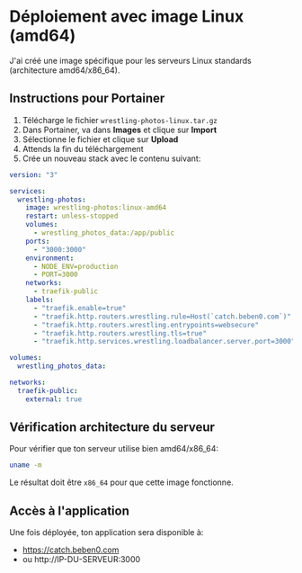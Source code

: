 # Déploiement avec image Linux (amd64)

J'ai créé une image spécifique pour les serveurs Linux standards (architecture amd64/x86_64).

## Instructions pour Portainer

1. Télécharge le fichier `wrestling-photos-linux.tar.gz`
2. Dans Portainer, va dans **Images** et clique sur **Import**
3. Sélectionne le fichier et clique sur **Upload**
4. Attends la fin du téléchargement
5. Crée un nouveau stack avec le contenu suivant:

```yaml
version: "3"

services:
  wrestling-photos:
    image: wrestling-photos:linux-amd64
    restart: unless-stopped
    volumes:
      - wrestling_photos_data:/app/public
    ports:
      - "3000:3000"
    environment:
      - NODE_ENV=production
      - PORT=3000
    networks:
      - traefik-public
    labels:
      - "traefik.enable=true"
      - "traefik.http.routers.wrestling.rule=Host(`catch.beben0.com`)"
      - "traefik.http.routers.wrestling.entrypoints=websecure"
      - "traefik.http.routers.wrestling.tls=true"
      - "traefik.http.services.wrestling.loadbalancer.server.port=3000"

volumes:
  wrestling_photos_data:

networks:
  traefik-public:
    external: true
```

## Vérification architecture du serveur

Pour vérifier que ton serveur utilise bien amd64/x86_64:

```bash
uname -m
```

Le résultat doit être `x86_64` pour que cette image fonctionne.

## Accès à l'application

Une fois déployée, ton application sera disponible à:

- https://catch.beben0.com
- ou http://IP-DU-SERVEUR:3000

